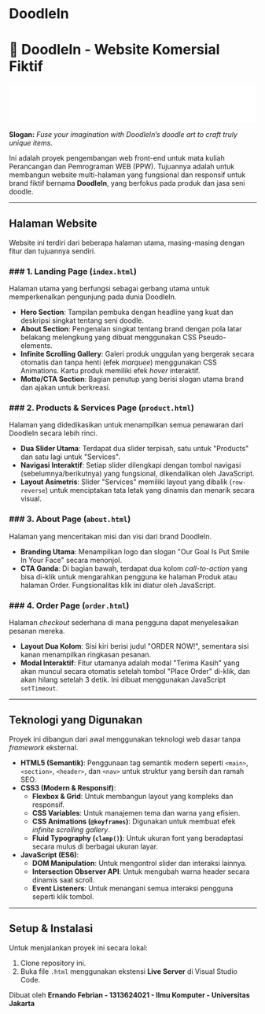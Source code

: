 # DoodleIn
# 🎨 DoodleIn - Website Komersial Fiktif

![Logo DoodleIn](./assets/Logo-readme.svg)

**Slogan:** _Fuse your imagination with DoodleIn’s doodle art to craft truly unique items._

Ini adalah proyek pengembangan web front-end untuk mata kuliah Perancangan dan Pemrograman WEB (PPW). Tujuannya adalah untuk membangun website multi-halaman yang fungsional dan responsif untuk brand fiktif bernama **DoodleIn**, yang berfokus pada produk dan jasa seni doodle.

---
## Halaman Website

Website ini terdiri dari beberapa halaman utama, masing-masing dengan fitur dan tujuannya sendiri.

### ### 1. Landing Page (`index.html`)
Halaman utama yang berfungsi sebagai gerbang utama untuk memperkenalkan pengunjung pada dunia DoodleIn.
* **Hero Section**: Tampilan pembuka dengan headline yang kuat dan deskripsi singkat tentang seni doodle.
* **About Section**: Pengenalan singkat tentang brand dengan pola latar belakang melengkung yang dibuat menggunakan CSS Pseudo-elements.
* **Infinite Scrolling Gallery**: Galeri produk unggulan yang bergerak secara otomatis dan tanpa henti (efek *marquee*) menggunakan CSS Animations. Kartu produk memiliki efek *hover* interaktif.
* **Motto/CTA Section**: Bagian penutup yang berisi slogan utama brand dan ajakan untuk berkreasi.

### ### 2. Products & Services Page (`product.html`)
Halaman yang didedikasikan untuk menampilkan semua penawaran dari DoodleIn secara lebih rinci.
* **Dua Slider Utama**: Terdapat dua slider terpisah, satu untuk "Products" dan satu lagi untuk "Services".
* **Navigasi Interaktif**: Setiap slider dilengkapi dengan tombol navigasi (sebelumnya/berikutnya) yang fungsional, dikendalikan oleh JavaScript.
* **Layout Asimetris**: Slider "Services" memiliki layout yang dibalik (`row-reverse`) untuk menciptakan tata letak yang dinamis dan menarik secara visual.

### ### 3. About Page (`about.html`)
Halaman yang menceritakan misi dan visi dari brand DoodleIn.
* **Branding Utama**: Menampilkan logo dan slogan "Our Goal Is Put Smile In Your Face" secara menonjol.
* **CTA Ganda**: Di bagian bawah, terdapat dua kolom *call-to-action* yang bisa di-klik untuk mengarahkan pengguna ke halaman Produk atau halaman Order. Fungsionalitas klik ini diatur oleh JavaScript.

### ### 4. Order Page (`order.html`)
Halaman *checkout* sederhana di mana pengguna dapat menyelesaikan pesanan mereka.
* **Layout Dua Kolom**: Sisi kiri berisi judul "ORDER NOW!", sementara sisi kanan menampilkan ringkasan pesanan.
* **Modal Interaktif**: Fitur utamanya adalah modal "Terima Kasih" yang akan muncul secara otomatis setelah tombol "Place Order" di-klik, dan akan hilang setelah 3 detik. Ini dibuat menggunakan JavaScript `setTimeout`.

---
## Teknologi yang Digunakan

Proyek ini dibangun dari awal menggunakan teknologi web dasar tanpa *framework* eksternal.

* **HTML5 (Semantik)**: Penggunaan tag semantik modern seperti `<main>`, `<section>`, `<header>`, dan `<nav>` untuk struktur yang bersih dan ramah SEO.
* **CSS3 (Modern & Responsif)**:
    * **Flexbox & Grid**: Untuk membangun layout yang kompleks dan responsif.
    * **CSS Variables**: Untuk manajemen tema dan warna yang efisien.
    * **CSS Animations (`@keyframes`)**: Digunakan untuk membuat efek *infinite scrolling gallery*.
    * **Fluid Typography (`clamp()`)**: Untuk ukuran font yang beradaptasi secara mulus di berbagai ukuran layar.
* **JavaScript (ES6)**:
    * **DOM Manipulation**: Untuk mengontrol slider dan interaksi lainnya.
    * **Intersection Observer API**: Untuk mengubah warna header secara dinamis saat scroll.
    * **Event Listeners**: Untuk menangani semua interaksi pengguna seperti klik tombol.

---
## Setup & Instalasi

Untuk menjalankan proyek ini secara lokal:
1.  Clone repository ini.
2.  Buka file `.html` menggunakan ekstensi **Live Server** di Visual Studio Code.

Dibuat oleh **Ernando Febrian - 1313624021 - Ilmu Komputer - Universitas Jakarta**
